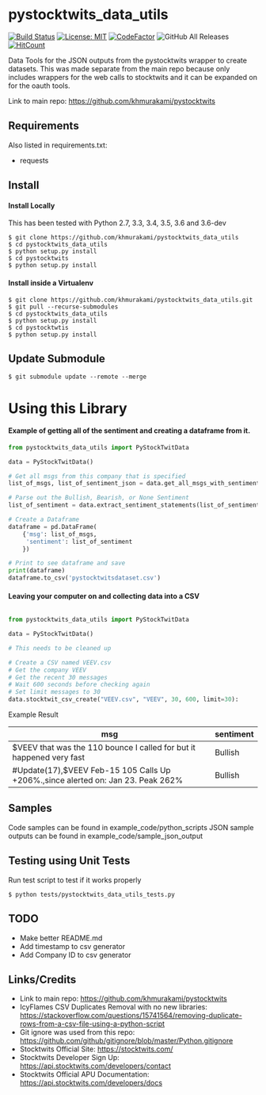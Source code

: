 # pystocktwits_data_utils

[![Build Status](https://travis-ci.com/khmurakami/pystocktwits_data_utils.svg?branch=master)](https://travis-ci.com/khmurakami/pystocktwits_data_utils)
[![License: MIT](https://img.shields.io/badge/License-MIT-yellow.svg)](https://opensource.org/licenses/MIT)
[![CodeFactor](https://www.codefactor.io/repository/github/khmurakami/pystocktwits_data_utils/badge)](https://www.codefactor.io/repository/github/khmurakami/pystocktwits_data_utils)
![GitHub All Releases](https://img.shields.io/github/downloads/khmurakami/pystocktwits_data_utils/total.svg)
[![HitCount](http://hits.dwyl.com/khmurakami/pystocktwits_data_utils.svg)](http://hits.dwyl.com/khmurakami/pystocktwits_data_utils)

Data Tools for the JSON outputs from the pystocktwits wrapper to create datasets. This was made separate from the main repo because only includes wrappers for the web calls to stocktwits and it can be expanded on for the oauth tools.

Link to main repo: https://github.com/khmurakami/pystocktwits

## Requirements

Also listed in requirements.txt:

-   requests

## Install

#### Install Locally

This has been tested with Python 2.7, 3.3, 3.4, 3.5, 3.6 and 3.6-dev

```shell
$ git clone https://github.com/khmurakami/pystocktwits_data_utils
$ cd pystocktwits_data_utils
$ python setup.py install
$ cd pystocktwits
$ python setup.py install
```

#### Install inside a Virtualenv

```shell
$ git clone https://github.com/khmurakami/pystocktwits_data_utils.git
$ git pull --recurse-submodules
$ cd pystocktwits_data_utils
$ python setup.py install
$ cd pystocktwtis
$ python setup.py install
```

## Update Submodule
```shell
$ git submodule update --remote --merge
```

# Using this Library

#### Example of getting all of the sentiment and creating a dataframe from it.

```python
from pystocktwits_data_utils import PyStockTwitData

data = PyStockTwitData()

# Get all msgs from this company that is specified
list_of_msgs, list_of_sentiment_json = data.get_all_msgs_with_sentiment_by_symbol_id("AAPL")

# Parse out the Bullish, Bearish, or None Sentiment
list_of_sentiment = data.extract_sentiment_statements(list_of_sentiment_json)

# Create a Dataframe
dataframe = pd.DataFrame(
    {'msg': list_of_msgs,
     'sentiment': list_of_sentiment
    })

# Print to see dataframe and save
print(dataframe)
dataframe.to_csv('pystocktwitsdataset.csv')
```

#### Leaving your computer on and collecting data into a CSV

```python

from pystocktwits_data_utils import PyStockTwitData

data = PyStockTwitData()

# This needs to be cleaned up

# Create a CSV named VEEV.csv
# Get the company VEEV
# Get the recent 30 messages
# Wait 600 seconds before checking again
# Set limit messages to 30
data.stocktwit_csv_create("VEEV.csv", "VEEV", 30, 600, limit=30):

```

Example Result

| msg                                                                              | sentiment |
|----------------------------------------------------------------------------------|-----------|
| $VEEV that was the 110 bounce I called for but it happened very fast             | Bullish   |
| #Update(17),$VEEV Feb-15 105 Calls Up +206%.,since alerted on: Jan 23. Peak 262% | Bullish   |

## Samples

Code samples can be found in example_code/python_scripts
JSON sample outputs can be found in example_code/sample_json_output

## Testing using Unit Tests

Run test script to test if it works properly

```shell
$ python tests/pystocktwits_data_utils_tests.py
```

## TODO
- Make better README.md
- Add timestamp to csv generator
- Add Company ID to csv generator

## Links/Credits

- Link to main repo: https://github.com/khmurakami/pystocktwits
- IcyFlames CSV Duplicates Removal with no new libraries: https://stackoverflow.com/questions/15741564/removing-duplicate-rows-from-a-csv-file-using-a-python-script
- Git ignore was used from this repo: https://github.com/github/gitignore/blob/master/Python.gitignore
- Stocktwits Official Site: https://stocktwits.com/
- Stocktwits Developer Sign Up: https://api.stocktwits.com/developers/contact
- Stocktwits Official APU Documentation: https://api.stocktwits.com/developers/docs
